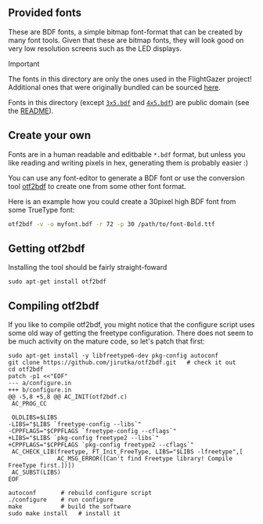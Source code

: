 ## Provided fonts
These are BDF fonts, a simple bitmap font-format that can be created
by many font tools. Given that these are bitmap fonts, they will look good on
very low resolution screens such as the LED displays.

>[!IMPORTANT]
> The fonts in this directory are only the ones used in the FlightGazer project! Additional ones that were originally bundled can be sourced [here](https://github.com/hzeller/rpi-rgb-led-matrix/tree/master/fonts).

Fonts in this directory (except [`3x5.bdf`](./3x5.bdf) and [`4x5.bdf`](./4x5.bdf)) are public domain (see the [README](./README)).

## Create your own

Fonts are in a human readable and editbable `*.bdf` format, but unless you
like reading and writing pixels in hex, generating them is probably easier :)

You can use any font-editor to generate a BDF font or use the conversion
tool [otf2bdf] to create one from some other font format.

Here is an example how you could create a 30pixel high BDF font from some
TrueType font:

```bash
otf2bdf -v -o myfont.bdf -r 72 -p 30 /path/to/font-Bold.ttf
```

## Getting otf2bdf

Installing the tool should be fairly straight-foward

```
sudo apt-get install otf2bdf
```

## Compiling otf2bdf

If you like to compile otf2bdf, you might notice that the configure script
uses some old way of getting the freetype configuration. There does not seem
to be much activity on the mature code, so let's patch that first:

```
sudo apt-get install -y libfreetype6-dev pkg-config autoconf
git clone https://github.com/jirutka/otf2bdf.git   # check it out
cd otf2bdf
patch -p1 <<"EOF"
--- a/configure.in
+++ b/configure.in
@@ -5,8 +5,8 @@ AC_INIT(otf2bdf.c)
 AC_PROG_CC

 OLDLIBS=$LIBS
-LIBS="$LIBS `freetype-config --libs`"
-CPPFLAGS="$CPPFLAGS `freetype-config --cflags`"
+LIBS="$LIBS `pkg-config freetype2 --libs`"
+CPPFLAGS="$CPPFLAGS `pkg-config freetype2 --cflags`"
 AC_CHECK_LIB(freetype, FT_Init_FreeType, LIBS="$LIBS -lfreetype",[
              AC_MSG_ERROR([Can't find Freetype library! Compile FreeType first.])])
 AC_SUBST(LIBS)
EOF

autoconf       # rebuild configure script
./configure    # run configure
make           # build the software
sudo make install   # install it
```

[otf2bdf]: https://github.com/jirutka/otf2bdf
